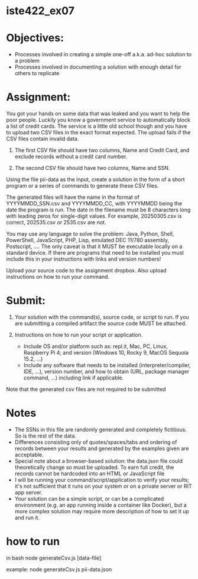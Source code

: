 # iste422_ex07


# Objectives:
- Processes involved in creating a simple one-off a.k.a. ad-hoc solution to a problem
- Processes involved in documenting a solution with enough detail for others to replicate

# Assignment:
You got your hands on some data that was leaked and you want to help the poor people. Luckily you know a government service to automatically block a list of credit cards. The service is a little old school though and you have to upload two CSV files in the exact format expected. The upload fails if the CSV files contain invalid data.

1. The first CSV file should have two columns, Name and Credit Card, and exclude records without a credit card number.

2. The second CSV file should have two columns, Name and SSN.

Using the file pii-data as the input, create a solution in the form of a short program or a series of commands to generate these CSV files.

The generated files will have the name in the format of YYYYMMDD_SSN.csv and YYYYMMDD_CC, with YYYYMMDD being the date the program is run. The date in the filename must be 8 characters long with leading zeros for single-digit values. For example, 20250305.csv is correct, 202535.csv or 2535.csv are not.

You may use any language to solve the problem: Java, Python, Shell, PowerShell, JavaScript, PHP, Lisp, emulated DEC 11/780 assembly, Postscript, .... The only caveat is that it MUST be executable locally on a standard device. If there are programs that need to be installed you must include this in your instructions with links and version numbers!

Upload your source code to the assignment dropbox. Also upload instructions on how to run your command.

# Submit:
1. Your solution with the command(s), source code, or script to run. If you are submitting a compiled artifact the source code MUST be attached.

2. Instructions on how to run your script or application. 
    -  Include OS and/or platform such as: repl.it, Mac, PC, Linux, Raspberry Pi 4; and version (Windows 10, Rocky 9, MacOS Sequoia 15.2, ...)
    - Include any software that needs to be installed (interpreter/compiler, IDE, ...), version number, and how to obtain (URL, package manager command, ...) including link if applicable.

Note that the generated csv files are not required to be submitted

# Notes
- The SSNs in this file are randomly generated and completely fictitious. So is the rest of the data.
- Differences consisting only of quotes/spaces/tabs and ordering of records between your results and generated by the examples given are acceptable.
- Special note about a browser-based solution: the data.json file could theoretically change so must be uploaded. To earn full credit, the records cannot be hardcoded into an HTML or JavaScript file
- I will be running your command/script/application to verify your results; it's not sufficient that it runs on your system or on a private server or RIT app server.
- Your solution can be a simple script, or can be a complicated environment (e.g. an app running inside a container like Docker), but a more complex solution may require more description of how to set it up and run it.

# how to run

in bash
node generateCsv.js [data-file]

example:
node generateCsv.js pii-data.json
